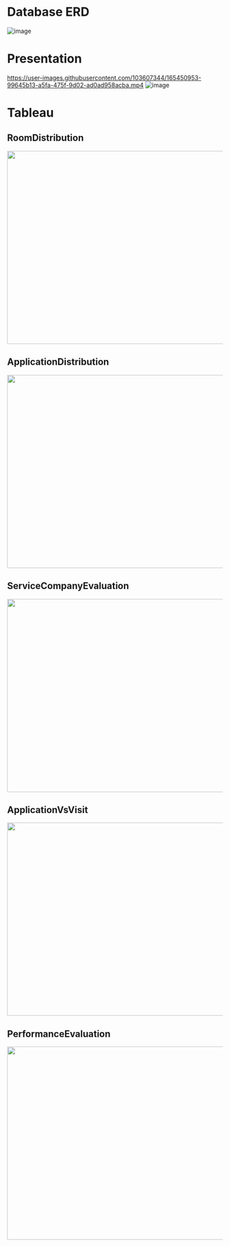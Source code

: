 # Database ERD
![image](https://user-images.githubusercontent.com/103607344/226143308-988d306b-8af8-4eba-9a65-41a49fc284fc.png)

# Presentation
https://user-images.githubusercontent.com/103607344/165450953-99645b13-a5fa-475f-9d02-ad0ad958acba.mp4
![image](https://user-images.githubusercontent.com/103607344/226143387-2a3d8e35-1309-43f1-acce-493892e743cc.png)


# Tableau
## RoomDistribution
<img src="https://user-images.githubusercontent.com/103607344/166068012-83641cc6-98fc-4dbb-8c79-f68f9b5bf52e.png" width="800" height="450" />    

## ApplicationDistribution
<img src="https://user-images.githubusercontent.com/103607344/166067812-21b88a86-04b8-49eb-9907-ed685ab3648c.png" width="800" height="450" />    

## ServiceCompanyEvaluation
<img src="https://user-images.githubusercontent.com/103607344/166068149-1d741519-6feb-4360-99f2-4fb06699d960.png" width="800" height="450" />    

## ApplicationVsVisit
<img src="https://user-images.githubusercontent.com/103607344/166068286-3bceb756-10e3-4aab-a89f-8ccb6b6c7ce2.png" width="800" height="450" />    

## PerformanceEvaluation
<img src="https://user-images.githubusercontent.com/103607344/166068369-35f72ce7-c974-4f6b-9b3d-d81e878a4667.png" width="800" height="450" />  
